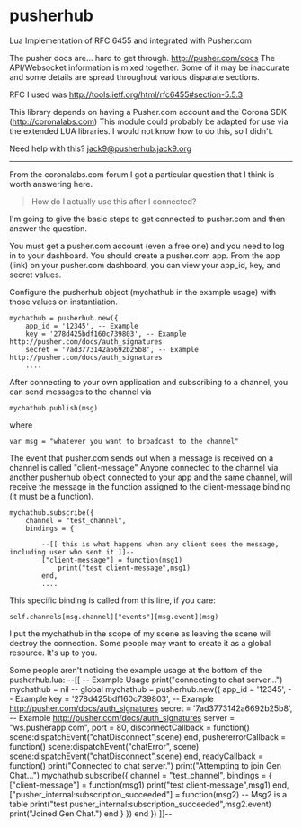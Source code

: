 pusherhub
=========

Lua Implementation of RFC 6455 and integrated with Pusher.com

The pusher docs are... hard to get through.
http://pusher.com/docs The API/Websocket information is mixed together. 
Some of it may be inaccurate and some details are spread throughout various disparate sections.

RFC I used was http://tools.ietf.org/html/rfc6455#section-5.5.3

This library depends on having a Pusher.com account and the Corona SDK (http://coronalabs.com)
This module could probably be adapted for use via the extended LUA libraries. 
I would not know how to do this, so I didn't.

Need help with this? jack9@pusherhub.jack9.org

---

From the coronalabs.com forum I got a particular question that I think is worth answering here.

> How do I actually use this after I connected?

I'm going to give the basic steps to get connected to pusher.com and then answer the question.

You must get a pusher.com account (even a free one) and you need to log in to your dashboard.
You should create a pusher.com app.
From the app (link) on your pusher.com dashboard, you can view your app_id, key, and secret values.

Configure the pusherhub object (mychathub in the example usage) with those values on instantiation.

    mychathub = pusherhub.new({
        app_id = '12345', -- Example
        key = '278d425bdf160c739803', -- Example http://pusher.com/docs/auth_signatures
        secret = '7ad3773142a6692b25b8', -- Example http://pusher.com/docs/auth_signatures
        ....

After connecting to your own application and subscribing to a channel, you can send messages to the channel via

    mychathub.publish(msg)

where

    var msg = "whatever you want to broadcast to the channel"


The event that pusher.com sends out when a message is received on a channel is called "client-message"
Anyone connected to the channel via another pusherhub object connected to your app and the same channel,
will receive the message in the function assigned to the client-message binding (it must be a function).

    mychathub.subscribe({
        channel = "test_channel",
        bindings = {
        
            --[[ this is what happens when any client sees the message, including user who sent it ]]--
            ["client-message"] = function(msg1)
                print("test client-message",msg1) 
            end,
            ....
 
This specific binding is called from this line, if you care:

    self.channels[msg.channel]["events"][msg.event](msg)

I put the mychathub in the scope of my scene as leaving the scene will destroy the connection. Some people may want to create it as a global resource. It's up to you.

Some people aren't noticing the example usage at the bottom of the pusherhub.lua:
--[[
-- Example Usage 
    print("connecting to chat server...")
    mychathub = nil -- global
    mychathub = pusherhub.new({ 
        app_id = '12345', -- Example
        key = '278d425bdf160c739803', -- Example http://pusher.com/docs/auth_signatures
        secret = '7ad3773142a6692b25b8', -- Example http://pusher.com/docs/auth_signatures
        server = "ws.pusherapp.com",
        port = 80,
        disconnectCallback = function()
            scene:dispatchEvent("chatDisconnect",scene)
        end,
        pushererrorCallback = function()
            scene:dispatchEvent("chatError", scene)
            scene:dispatchEvent("chatDisconnect",scene)
        end,
        readyCallback = function()
            print("Connected to chat server.")
            print("Attempting to join Gen Chat...")
            mychathub.subscribe({
                channel = "test_channel",
                bindings = {
                    ["client-message"] = function(msg1)
                        print("test client-message",msg1)
                    end,
                    ["pusher_internal:subscription_succeeded"] = function(msg2) -- Msg2 is a table
                        print("test pusher_internal:subscription_succeeded",msg2.event) 
                        print("Joined Gen Chat.")
                    end
                }
            })
        end
    })
]]--
